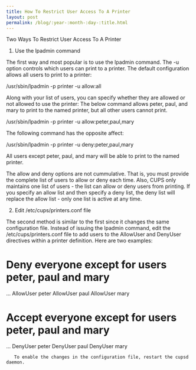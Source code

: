 ```yaml
---
title: How To Restrict User Access To A Printer
layout: post
permalink: /blog/:year-:month-:day-:title.html
---
```


Two Ways To Restrict User Access To A Printer1) Use the lpadmin command 
 The first way and most popular is to use the lpadmin command. The -u option controls which users can print to a printer. The default configuration allows all users to print to a printer:  
  /usr/sbin/lpadmin -p printer -u allow:all   Along with your list of users, you can specify whether they are allowed or not allowed to use the printer: The below command allows peter, paul, and mary to print to the named printer, but all other users cannot print. 
 /usr/sbin/lpadmin -p printer -u allow:peter,paul,mary   The following command has the opposite affect:  
 /usr/sbin/lpadmin -p printer -u deny:peter,paul,mary   All users except peter, paul, and mary will be able to print to the named printer.  The allow and deny options are not cummulative. That is, you must provide the complete list of users to allow or deny each time. Also, CUPS only maintains one list of users - the list can allow or deny users from printing. If you specify an allow list and then specify a deny list, the deny list will replace the allow list - only one list is active at any time. 
 2) Edit /etc/cups/printers.conf file 
The second method is similar to the first since it changes the same configuration file. Instead of issuing the lpadmin command, edit the /etc/cups/printers.conf file to add users to the AllowUser and DenyUser directives within a printer definition. Here are two examples: 

 # Deny everyone except for users peter, paul and mary
 <Printer my_printer>
 ...
 AllowUser peter
 AllowUser paul
 AllowUser mary
 </Printer>
 
 # Accept everyone except for users peter, paul and mary
 <Printer my_printer>
 ...
 DenyUser  peter
 DenyUser  paul
 DenyUser  mary
 </Printer>
        To enable the changes in the configuration file, restart the cupsd daemon.
